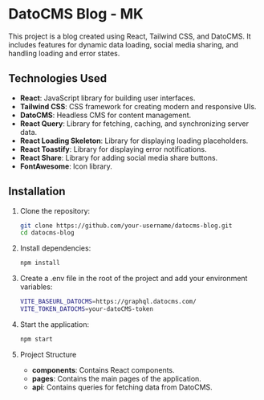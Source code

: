 # DatoCMS Blog - MK

This project is a blog created using React, Tailwind CSS, and DatoCMS. It includes features for dynamic data loading, social media sharing, and handling loading and error states.

## Technologies Used

- **React**: JavaScript library for building user interfaces.
- **Tailwind CSS**: CSS framework for creating modern and responsive UIs.
- **DatoCMS**: Headless CMS for content management.
- **React Query**: Library for fetching, caching, and synchronizing server data.
- **React Loading Skeleton**: Library for displaying loading placeholders.
- **React Toastify**: Library for displaying error notifications.
- **React Share**: Library for adding social media share buttons.
- **FontAwesome**: Icon library.

## Installation

1. Clone the repository:
   ```sh
   git clone https://github.com/your-username/datocms-blog.git
   cd datocms-blog
   ```

2. Install dependencies:
   ```sh
   npm install
   ```

3. Create a .env file in the root of the project and add your environment variables:
   ```sh
   VITE_BASEURL_DATOCMS=https://graphql.datocms.com/
   VITE_TOKEN_DATOCMS=your-datoCMS-token
   ```

4. Start the application:
   ```sh
   npm start
   ```

5. Project Structure
   - **components**: Contains React components.
   - **pages**: Contains the main pages of the application.
   - **api**: Contains queries for fetching data from DatoCMS.